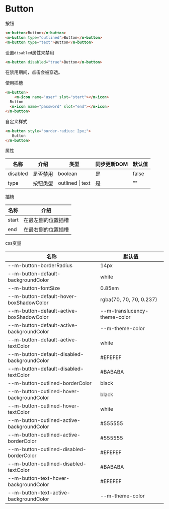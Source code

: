 # Button

按钮

```html
<m-button>Button</m-button>
<m-button type="outlined">Button</m-button>
<m-button type="text">Button</m-button>
```

设置`disabled`属性来禁用

```html
<m-button disabled="true">Button</m-button>
```

在禁用期间，点击会被穿透。

使用插槽

```html
<m-button>
	<m-icon name="user" slot="start"></m-icon>
  Button
  <m-icon name="password" slot="end"></m-icon>
</m-button>
```

自定义样式

```html
<m-button style="border-radius: 2px;">
   Button
</m-button>
```

属性

| 名称     | 介绍     | 类型             | 同步更新DOM | 默认值 |
| -------- | -------- | ---------------- | ----------- | ------ |
| disabled | 是否禁用 | boolean          | 是          | false  |
| type     | 按钮类型 | outlined \| text | 是          | ""     |

插槽

| 名称  | 介绍               |
| ----- | ------------------ |
| start | 在最左侧的位置插槽 |
| end   | 在最右侧的位置插槽 |

css变量

| 名称                                        | 默认值                       |
| ------------------------------------------- | ---------------------------- |
| --m-button-borderRadius                     | 14px                         |
| --m-button-default-backgroundColor          | white                        |
| --m-button-fontSize                         | 0.85em                       |
| --m-button-default-hover-boxShadowColor     | rgba(70, 70, 70, 0.237)      |
| --m-button-default-active-boxShadowColor    | --m-translucency-theme-color |
| --m-button-default-active-backgroundColor   | --m-theme-color              |
| --m-button-default-active-textColor         | white                        |
| --m-button-default-disabled-backgroundColor | \#EFEFEF                     |
| --m-button-default-disabled-textColor       | \#BABABA                     |
| --m-button-outlined-borderColor             | black                        |
| --m-button-outlined-hover-backgroundColor   | black                        |
| --m-button-outlined-hover-textColor         | white                        |
| --m-button-outlined-active-backgroundColor  | \#555555                     |
| --m-button-outlined-active-borderColor      | \#555555                     |
| --m-button-outlined-disabled-borderColor    | \#EFEFEF                     |
| --m-button-outlined-disabled-textColor      | \#BABABA                     |
| --m-button-text-hover-backgroundColor       | \#EFEFEF                     |
| --m-button-text-active-backgroundColor      | --m-theme-color              |

